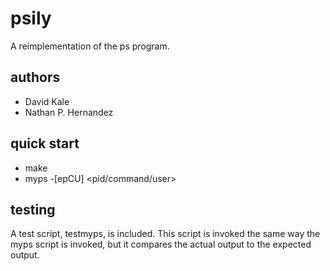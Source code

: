 # psily
A reimplementation of the ps program.

## authors
* David Kale
* Nathan P. Hernandez

## quick start
* make
* myps -[epCU] <pid/command/user>

## testing
A test script, testmyps, is included. This script is invoked the same way the
myps script is invoked, but it compares the actual output to the expected output.
